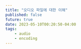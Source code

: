 ```yaml
---
title: "오디오 파일에 대한 이해"
published: false
future: true
date: 2023-05-10T00:20:50-04:00
tags:
    - audio
    - encoding
---
```


